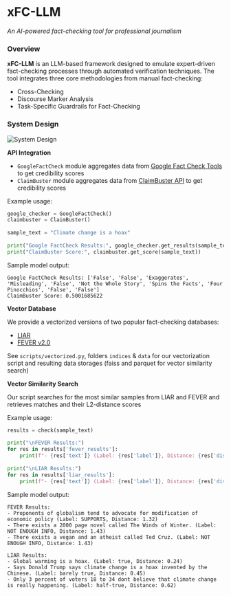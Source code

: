 # xFC-LLM
*An AI-powered fact-checking tool for professional journalism*

### Overview

**xFC-LLM** is an LLM-based framework designed to emulate expert-driven fact-checking processes through automated verification techniques. The tool integrates three core methodologies from manual fact-checking: 

- Cross-Checking
- Discourse Marker Analysis
- Task-Specific Guardrails for Fact-Checking

### System Design

![System Design](https://github.com/user-attachments/assets/c7ccaf62-ce7a-4f8a-9f31-fd202709bc5f)

**API Integration**

- `GoogleFactCheck` module aggregates data from [Google Fact Check Tools](https://toolbox.google.com/factcheck/explorer/search/list:recent;hl=en) to get credibility scores
- `ClaimBuster` module aggregates data from [ClaimBuster API](https://idir.uta.edu/claimbuster/api/) to get credibility scores

Example usage:
```python
google_checker = GoogleFactCheck()
claimbuster = ClaimBuster()
    
sample_text = "Climate change is a hoax"
    
print("Google FactCheck Results:", google_checker.get_results(sample_text))
print("ClaimBuster Score:", claimbuster.get_score(sample_text))
```

Sample model output: 
```
Google FactCheck Results: ['False', 'False', 'Exaggerates', 'Misleading', 'False', 'Not the Whole Story', 'Spins the Facts', 'Four Pinocchios', 'False', 'False']
ClaimBuster Score: 0.5001685622
```

**Vector Database**

We provide a vectorized versions of two popular fact-checking databases: 
- [LIAR](https://paperswithcode.com/dataset/liar)
- [FEVER v2.0](https://fever.ai/dataset/adversarial.html)

See `scripts/vectorized.py`, folders `indices` & `data` for our vectorization script and resulting data storages (faiss and parquet for vector similarity search)

**Vector Similarity Search**

Our script searches for the most similar samples from LIAR and FEVER and retrieves matches and their L2-distance scores

Example usage:
```python
results = check(sample_text)
        
print("\nFEVER Results:")
for res in results['fever_results']:
    print(f"- {res['text']} (Label: {res['label']}, Distance: {res['distance']:.2f})")
            
print("\nLIAR Results:")
for res in results['liar_results']:
    print(f"- {res['text']} (Label: {res['label']}, Distance: {res['distance']:.2f})")
```

Sample model output:
```
FEVER Results:
- Proponents of globalism tend to advocate for modification of economic policy (Label: SUPPORTS, Distance: 1.32)
- There exists a 2000 page novel called The Winds of Winter. (Label: NOT ENOUGH INFO, Distance: 1.43)
- There exists a vegan and an atheist called Ted Cruz. (Label: NOT ENOUGH INFO, Distance: 1.43)

LIAR Results:
- Global warming is a hoax. (Label: true, Distance: 0.24)
- Says Donald Trump says climate change is a hoax invented by the Chinese. (Label: barely true, Distance: 0.45)
- Only 3 percent of voters 18 to 34 dont believe that climate change is really happening. (Label: half-true, Distance: 0.62)
```